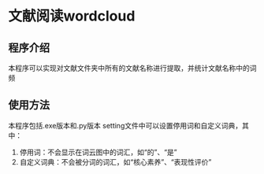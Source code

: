 # 文献阅读wordcloud
## 程序介绍
本程序可以实现对文献文件夹中所有的文献名称进行提取，并统计文献名称中的词频
## 使用方法
本程序包括.exe版本和.py版本
setting文件中可以设置停用词和自定义词典，其中：
1. 停用词：不会显示在词云图中的词汇，如“的”、“是”
2. 自定义词典：不会被分词的词汇，如“核心素养”、“表现性评价”

